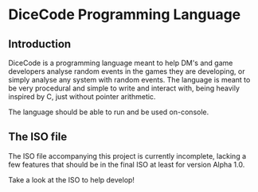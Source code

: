 # DiceCode Programming Language
## Introduction
<p>
  DiceCode is a programming language meant to help DM's and game developers analyse random events in the games they are developing, or simply analyse any system with random events. The language is meant to be very procedural and simple to write and interact with, being heavily inspired by C, just without pointer arithmetic.
</p>
<p>
  The language should be able to run and be used on-console.
</p>

## The ISO file

<p>
  The ISO file accompanying this project is currently incomplete, lacking a few features that should be in the final ISO at least for version Alpha 1.0.
</p>
<p>
Take a look at the ISO to help develop!
</p>
